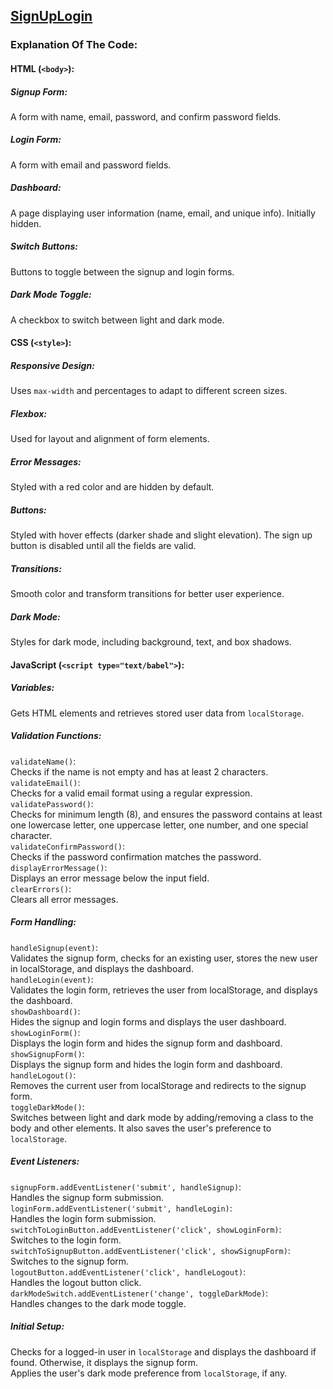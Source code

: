## [SignUpLogin](https://qms85.github.io/SignUpLogin/)

### Explanation Of The Code:  

#### HTML (```<body>```):
##### Signup Form:  
A form with name, email, password, and confirm password fields.
##### Login Form:  
A form with email and password fields.
##### Dashboard:  
A page displaying user information (name, email, and unique info). Initially hidden.
##### Switch Buttons:  
Buttons to toggle between the signup and login forms.
##### Dark Mode Toggle:  
A checkbox to switch between light and dark mode.  

#### CSS (```<style>```):
##### Responsive Design:  
Uses ```max-width``` and percentages to adapt to different screen sizes.
##### Flexbox:  
Used for layout and alignment of form elements.
##### Error Messages:  
Styled with a red color and are hidden by default.
##### Buttons:  
Styled with hover effects (darker shade and slight elevation). The sign up button is disabled until all the fields are valid.
##### Transitions:  
Smooth color and transform transitions for better user experience.
##### Dark Mode:  
Styles for dark mode, including background, text, and box shadows.  

#### JavaScript (```<script type="text/babel">```):  

##### Variables:  
Gets HTML elements and retrieves stored user data from ```localStorage```.  

##### Validation Functions:  
```validateName()```:  
Checks if the name is not empty and has at least 2 characters.  
```validateEmail()```:  
Checks for a valid email format using a regular expression.  
```validatePassword()```:  
Checks for minimum length (8), and ensures the password contains at least one lowercase letter, one uppercase letter, one number, and one special character.   
```validateConfirmPassword()```:  
Checks if the password confirmation matches the password.  
```displayErrorMessage()```:  
Displays an error message below the input field.   
```clearErrors()```:  
Clears all error messages.  

##### Form Handling:    
```handleSignup(event)```:  
Validates the signup form, checks for an existing user, stores the new user in localStorage, and displays the dashboard.  
```handleLogin(event)```:  
Validates the login form, retrieves the user from localStorage, and displays the dashboard.  
```showDashboard()```:  
Hides the signup and login forms and displays the user dashboard.  
```showLoginForm()```:  
Displays the login form and hides the signup form and dashboard.  
```showSignupForm()```:  
Displays the signup form and hides the login form and dashboard.   
```handleLogout()```:  
Removes the current user from localStorage and redirects to the signup form.  
```toggleDarkMode()```:  
Switches between light and dark mode by adding/removing a class to the body and other elements. It also saves the user's preference to ```localStorage```.   

##### Event Listeners:  
```signupForm.addEventListener('submit', handleSignup)```:  
Handles the signup form submission.  
```loginForm.addEventListener('submit', handleLogin)```:  
Handles the login form submission.  
```switchToLoginButton.addEventListener('click', showLoginForm)```:  
Switches to the login form.  
```switchToSignupButton.addEventListener('click', showSignupForm)```:  
Switches to the signup form.  
```logoutButton.addEventListener('click', handleLogout)```:  
Handles the logout button click.  
```darkModeSwitch.addEventListener('change', toggleDarkMode)```:  
Handles changes to the dark mode toggle.  

##### Initial Setup:   
Checks for a logged-in user in ```localStorage``` and displays the dashboard if found. Otherwise, it displays the signup form.  
Applies the user's dark mode preference from ```localStorage```, if any.
